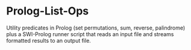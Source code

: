 # Prolog-List-Ops
Utility predicates in Prolog (set permutations, sum, reverse, palindrome) plus a SWI-Prolog runner script that reads an input file and streams formatted results to an output file.
